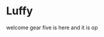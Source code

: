 # Luffy
welcome
gear five is here and it is op 
 
 
     
  
        
                           
                          
                                      
                                                           
                                   
                                    
                      
           
     
 
